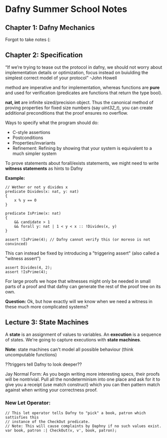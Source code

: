 # Dafny Summer School Notes

## Chapter 1: Dafny Mechanics

Forgot to take notes (:

## Chapter 2: Specification

“If we’re trying to tease out the protocol in dafny, we should not worry about implementation details or optimization, focus instead on buiulding the simplest correct model of your protocol” -John Howell 


method are imperative and for implementation, whereas functions are **pure** and used for verification (predicates are functions that return the type bool).


**nat, int** are infinite sized/precision object. 
Thus the canonical method of proving properties for fixed size numbers (say *uint32_t*), you can create additional preconditions that the proof ensures no overflow.

Ways to specify what the program should do:
- C-style assertions
- Postconditions
- Properties/invariants
- Refinement: Refining by showing that your system is equivalent to a much simpler system

To prove statements about forall/exists statements, we might need to write **witness statements** as hints to Dafny

**Example:**
```
// Wether or not y divides x
predicate Divides(x: nat, y: nat) 
{
    x % y == 0
}

predicate IsPrime(x: nat)
{
    && candidate > 1
    && forall y: nat | 1 < y < x :: !Divides(x, y)
}

assert !IsPrime(4); // Dafny cannot verify this (or moreso is not convinced)
```
This can instead be fixed by introducing a "triggering assert" (also called a "witness assert")
```
assert Divides(4, 2);
assert !IsPrime(4);
```
For large proofs we hope that witnesses might only be needed in small parts of a proof and that dafny can generate the rest of the proof tree on its own.

**Question:** Ok, but how exactly will we know when we need a witness in these much more complicated systems?

## Lecture 3: State Machines

A **state** is an assignment of values to variables.
An **execution** is a sequence of states.
We're going to capture executions with **state machines**.

**Note**: state machines can't model all possible behaviour (think uncomputable functions)

??triggers tell Dafny to look deeper??

Jay Normal Form: As you begin writing more interesting specs, their proofs will be nontrivial. 
Pull all the nondeterminism into one place and ask for it to give you a receipt (use match construct) which you can then pattern match against when writing your correctness proof.

### New Let Operator:
```
// This let operator tells Dafny to "pick" a book, patron which sattisfies this
// instance of the CheckOut predicate.
// Note: This will cause complaints by Daphny if no such values exist.
var book, patron :| CheckOut(v, v', book, patron);
```







